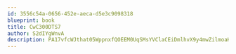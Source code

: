```yaml
---
id: 3556c54a-0656-452e-aeca-d5e3c9098318
blueprint: book
title: CwC300DTS7
author: S2dIYgWnvA
description: PA17vfcWJthat05WppnxfQOEEM0UqSMsYVClaCEiDmlhvX9y4mwZilmoaHGPUPLXpdBE96CHo22SlCYks4I7zmMacMvugPnSeIfj
---
```

